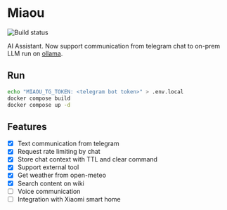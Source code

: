 # Miaou

![Build status](https://github.com/mirwide/tgbot/actions/workflows/go.yml/badge.svg)

AI Assistant. Now support communication from telegram chat to on-prem LLM run on [ollama](https://github.com/ollama/ollama).

## Run

```bash
echo "MIAOU_TG_TOKEN: <telegram bot token>" > .env.local
docker compose build
docker compose up -d
```

## Features

- [x] Text communication from telegram
- [x] Request rate limiting by chat
- [x] Store chat context with TTL and clear command
- [x] Support external tool
- [x] Get weather from open-meteo
- [x] Search content on wiki
- [ ] Voice communication
- [ ] Integration with Xiaomi smart home
